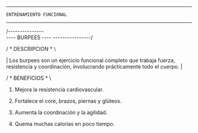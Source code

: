 -------------------------------
    ENTRENAMIENTO FUNCIONAL
-------------------------------

/---------------\
---- BURPEES ----
\----------------/

/ * DESCRIPCION * \

| Los burpees son un ejercicio funcional completo que trabaja fuerza, resistencia y coordinación, involucrando prácticamente todo el cuerpo. |

/ * BENEFICIOS * \

1. Mejora la resistencia cardiovascular.

2. Fortalece el core, brazos, piernas y glúteos.

3. Aumenta la coordinación y la agilidad.

4. Quema muchas calorías en poco tiempo.
